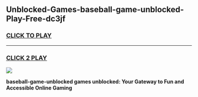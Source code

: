 
## Unblocked-Games-baseball-game-unblocked-Play-Free-dc3jf
<h3>
<a href="https://premium76.site?title=baseball-game-unblocked&ref=21A">CLICK TO PLAY</a></h3>
<hr>

<h3>
<a href="https://premium76.site?title=baseball-game-unblocked&ref=21A">CLICK 2 PLAY</a>
  
</h3>

<a href="https://premium76.site?title=baseball-game-unblocked&ref=21A"><img src="https://clearcache.store/games.png"></a>


**baseball-game-unblocked games unblocked: Your Gateway to Fun and Accessible Online Gaming**
